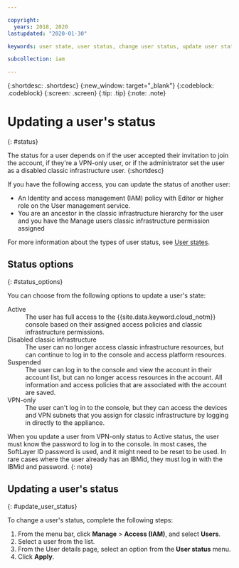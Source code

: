 ```yaml
---

copyright:
  years: 2018, 2020
lastupdated: "2020-01-30"

keywords: user state, user status, change user status, update user status

subcollection: iam

---
```



{:shortdesc: .shortdesc}
{:new_window: target="_blank"}
{:codeblock: .codeblock}
{:screen: .screen}
{:tip: .tip}
{:note: .note}

# Updating a user's status
{: #status}

The status for a user depends on if the user accepted their invitation to join the account, if they're a VPN-only user, or if the administrator set the user as a disabled classic infrastructure user.
{:shortdesc}

If you have the following access, you can update the status of another user:

  * An Identity and access management (IAM) policy with Editor or higher role on the User management service.
  * You are an ancestor in the classic infrastructure hierarchy for the user and you have the Manage users classic infrastructure permission assigned

For more information about the types of user status, see [User states](/docs/iam?topic=iam-user_status#user_status).

## Status options
{: #status_options}

You can choose from the following options to update a user's state:

<dl>
<dt>Active</dt>
<dd>The user has full access to the {{site.data.keyword.cloud_notm}} console based on their assigned access policies and classic infrastructure permissions.</dd>
<dt>Disabled classic infrastructure</dt>
<dd>The user can no longer access classic infrastructure resources, but can continue to log in to the console and access platform resources.</dd>
<dt>Suspended</dt>
<dd>The user can log in to the console and view the account in their account list, but can no longer access resources in the account. All information and access policies that are associated with the account are saved.</dd>
<dt>VPN-only</dt>
<dd>The user can't log in to the console, but they can access the devices and VPN subnets that you assign for classic infrastructure by logging in directly to the appliance.</dd>
</dl>

When you update a user from VPN-only status to Active status, the user must know the password to log in to the console. In most cases, the SoftLayer ID password is used, and it might need to be reset to be used. In rare cases where the user already has an IBMid, they must log in with the IBMid and password.
{: note}

## Updating a user's status
{: #update_user_status}

To change a user's status, complete the following steps:

1. From the menu bar, click **Manage** &gt; **Access (IAM)**, and select **Users**.
2. Select a user from the list.
3. From the User details page, select an option from the **User status** menu.  
4. Click **Apply**.
